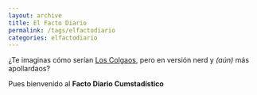 ```yaml
---
layout: archive
title: El Facto Diario
permalink: /tags/elfactodiario
categories: elfactodiario
---
```


¿Te imaginas cómo serían [Los Colgaos](https://www.tiktok.com/@los_colgaos_), pero en versión nerd y *(aún)* más apollardaos?

Pues bienvenido al **Facto Diario Cumstadístico**